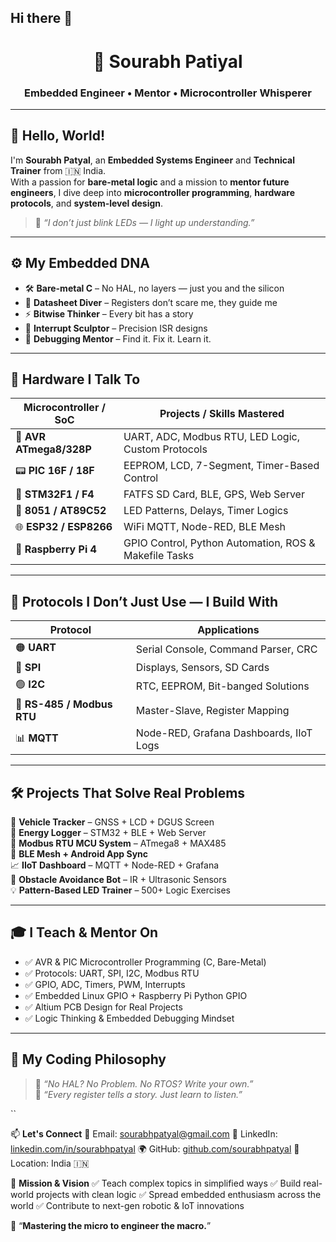 ## Hi there 👋

<!--
**sourabhpatyal/sourabhpatyal** is a ✨ _special_ ✨ repository because its `README.md` (this file) appears on your GitHub profile.

Here are some ideas to get you started:

- 🔭 I’m currently working on ...
- 🌱 I’m currently learning ...
- 👯 I’m looking to collaborate on ...
- 🤔 I’m looking for help with ...
- 💬 Ask me about ...
- 📫 How to reach me: ...
- 😄 Pronouns: ...
- ⚡ Fun fact: ...
-->
# <h1 align="center">🔌 Sourabh Patiyal</h1>
<h3 align="center"> Embedded Engineer • Mentor • Microcontroller Whisperer</h3>


-------------

## 👋 Hello, World!

I'm **Sourabh Patyal**, an **Embedded Systems Engineer** and **Technical Trainer** from 🇮🇳 India.  
With a passion for **bare-metal logic** and a mission to **mentor future engineers**, I dive deep into **microcontroller programming**, **hardware protocols**, and **system-level design**.

> 🧠 *“I don’t just blink LEDs — I light up understanding.”*

---



## ⚙️ My Embedded DNA

- 🛠️ **Bare-metal C** – No HAL, no layers — just you and the silicon  
- 🧾 **Datasheet Diver** – Registers don’t scare me, they guide me  
- ⚡ **Bitwise Thinker** – Every bit has a story  
- 🧵 **Interrupt Sculptor** – Precision ISR designs  
- 🧠 **Debugging Mentor** – Find it. Fix it. Learn it.

---

## 🧵 Hardware I Talk To

| Microcontroller / SoC     | Projects / Skills Mastered                             |
|---------------------------|--------------------------------------------------------|
| 🧠 **AVR ATmega8/328P**    | UART, ADC, Modbus RTU, LED Logic, Custom Protocols     |
| 📟 **PIC 16F / 18F**        | EEPROM, LCD, 7-Segment, Timer-Based Control            |
| 🚀 **STM32F1 / F4**         | FATFS SD Card, BLE, GPS, Web Server                    |
| 🔩 **8051 / AT89C52**       | LED Patterns, Delays, Timer Logics                     |
| 🌐 **ESP32 / ESP8266**      | WiFi MQTT, Node-RED, BLE Mesh                          |
| 🍓 **Raspberry Pi 4**       | GPIO Control, Python Automation, ROS & Makefile Tasks  |

---

## 🔄 Protocols I Don’t Just Use — I Build With

| Protocol         | Applications                             |
|------------------|------------------------------------------|
| 🟠 **UART**       | Serial Console, Command Parser, CRC       |
| 🔵 **SPI**        | Displays, Sensors, SD Cards               |
| 🟢 **I2C**        | RTC, EEPROM, Bit-banged Solutions         |
| 🔴 **RS-485 / Modbus RTU** | Master-Slave, Register Mapping        |
| 📊 **MQTT**       | Node-RED, Grafana Dashboards, IIoT Logs   |

---


## 🛠️ Projects That Solve Real Problems

🚗 **Vehicle Tracker** – GNSS + LCD + DGUS Screen  
🔋 **Energy Logger** – STM32 + BLE + Web Server  
📡 **Modbus RTU MCU System** – ATmega8 + MAX485  
📶 **BLE Mesh + Android App Sync**  
📈 **IIoT Dashboard** – MQTT + Node-RED + Grafana  
🤖 **Obstacle Avoidance Bot** – IR + Ultrasonic Sensors  
💡 **Pattern-Based LED Trainer** – 500+ Logic Exercises

---



## 🎓 I Teach & Mentor On

- ✅ AVR & PIC Microcontroller Programming (C, Bare-Metal)
- ✅ Protocols: UART, SPI, I2C, Modbus RTU
- ✅ GPIO, ADC, Timers, PWM, Interrupts
- ✅ Embedded Linux GPIO + Raspberry Pi Python GPIO
- ✅ Altium PCB Design for Real Projects
- ✅ Logic Thinking & Embedded Debugging Mindset

---



## 💭 My Coding Philosophy

> 🧩 *“No HAL? No Problem. No RTOS? Write your own.”*  
> 🧠 *“Every register tells a story. Just learn to listen.”*

``


📫 **Let's Connect**
📧 Email: sourabhpatyal@gmail.com
💼 LinkedIn: [linkedin.com/in/sourabhpatyal](https://www.linkedin.com/in/sourabh-patiyal-0b956912b/)
🌍 GitHub: [github.com/sourabhpatyal](https://github.com/sourabhpatyal)
📍 Location: India 🇮🇳



🎯 **Mission & Vision**
✅ Teach complex topics in simplified ways
✅ Build real-world projects with clean logic
✅ Spread embedded enthusiasm across the world
✅ Contribute to next-gen robotic & IoT innovations

🔧 “**Mastering the micro to engineer the macro.**”
